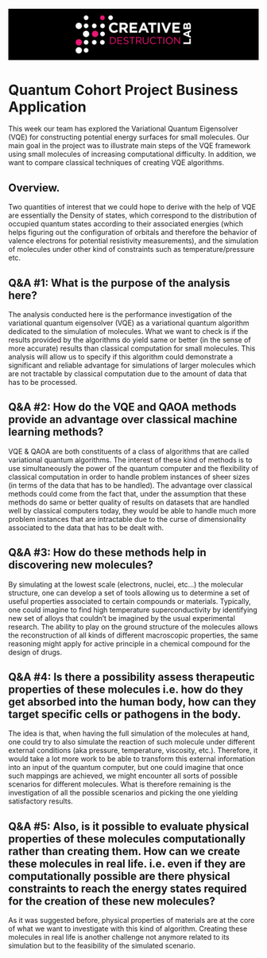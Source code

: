 ![CDL 2020 Cohort Project](../figures/CDL_logo.jpg)

# Quantum Cohort Project Business Application

This week our team has explored the Variational Quantum Eigensolver (VQE) for constructing potential energy surfaces for small molecules. Our main goal in the project was to illustrate main steps of the VQE framework using small molecules of increasing computational difficulty. In addition, we want to compare classical techniques of creating VQE algorithms.


## Overview.

Two quantities of interest that we could hope to derive with the help of VQE are essentially the Density of states, which correspond to the distribution of occupied quantum states according to their associated energies (which helps figuring out the configuration of orbitals and therefore the behavior of valence electrons for potential resistivity measurements), and the simulation of molecules under other kind of constraints such as temperature/pressure etc. 

## Q&A #1: What is the purpose of the analysis here?

The analysis conducted here is the performance investigation of the variational quantum eigensolver (VQE) as a variational quantum algorithm dedicated to the simulation of molecules. What we want to check is if the results provided by the algorithms do yield same or better (in the sense of more accurate) results than classical computation for small molecules. This analysis will allow us to specify if this algorithm could demonstrate a significant and reliable advantage for simulations of larger molecules which are not tractable by classical computation due to the amount of data that has to be processed.


## Q&A #2: How do the VQE and QAOA methods provide an advantage over classical machine learning methods?

VQE & QAOA are both constituents of a class of  algorithms that are called variational quantum algorithms. The interest of these kind of methods is to use simultaneously the power of the quantum computer and the flexibility of classical computation in order to handle problem instances of  sheer sizes (in terms of the data that has to be handled). The advantage over classical methods could come from the fact that, under the assumption that these methods do same or better quality of results on datasets that are handled well by classical computers today, they would be able to handle much more problem instances that are intractable due to the curse of dimensionality associated to the data that has to be dealt with.

## Q&A #3: How do these methods help in discovering new molecules?

By simulating at the lowest scale (electrons, nuclei, etc…) the molecular structure, one can develop a set of tools allowing us to determine a set of useful properties associated to certain compounds or materials. Typically, one could imagine to find high temperature superconductivity by identifying new set of alloys that couldn’t be imagined by the usual experimental research. The ability to play on the ground structure of the molecules allows the reconstruction of all kinds of different macroscopic properties, the same reasoning might apply for active principle in a chemical compound for the design of drugs.

## Q&A #4: Is there a possibility assess therapeutic properties of these molecules i.e. how do they get absorbed into the human body, how can they target specific cells or pathogens in the body.

The idea is that, when having the full simulation of the molecules at hand, one could try to also simulate the reaction of such molecule under different external conditions (aka pressure, temperature, viscosity, etc.). Therefore, it would take a lot more work to be able to transform this external information into an input of the quantum computer, but one could imagine that once such mappings are achieved, we might encounter all sorts of possible scenarios for different molecules. What is therefore remaining is the investigation of all the possible scenarios and picking the one yielding satisfactory results.

## Q&A #5: Also, is it possible to evaluate physical properties of these molecules computationally rather than creating them. How can we create these molecules in real life. i.e. even if they are computationally possible are there physical constraints to reach the energy states required for the creation of these new molecules?

As it was suggested before, physical properties of materials are at the core of what we want to investigate with this kind of algorithm. Creating these molecules in real life is another challenge not anymore related to its simulation but to the feasibility of the simulated scenario. 

